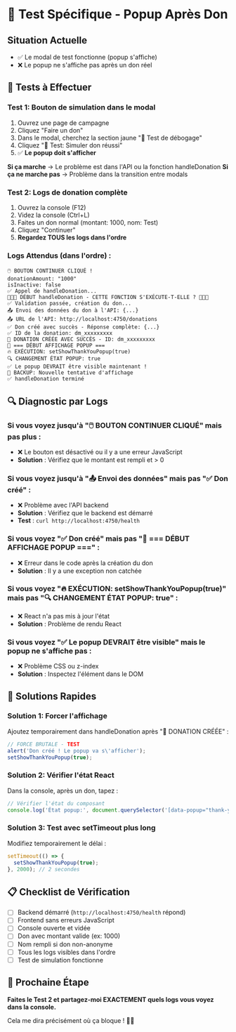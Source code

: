# 🎯 Test Spécifique - Popup Après Don

## Situation Actuelle
- ✅ Le modal de test fonctionne (popup s'affiche)
- ❌ Le popup ne s'affiche pas après un don réel

## 🧪 Tests à Effectuer

### Test 1: Bouton de simulation dans le modal
1. Ouvrez une page de campagne
2. Cliquez "Faire un don"
3. Dans le modal, cherchez la section jaune "🧪 Test de débogage"
4. Cliquez "🧪 Test: Simuler don réussi"
5. ✅ **Le popup doit s'afficher**

**Si ça marche** → Le problème est dans l'API ou la fonction handleDonation
**Si ça ne marche pas** → Problème dans la transition entre modals

### Test 2: Logs de donation complète
1. Ouvrez la console (F12)
2. Videz la console (Ctrl+L)
3. Faites un don normal (montant: 1000, nom: Test)
4. Cliquez "Continuer"
5. **Regardez TOUS les logs dans l'ordre**

### Logs Attendus (dans l'ordre) :
```
🖱️ BOUTON CONTINUER CLIQUÉ !
donationAmount: "1000"
isInactive: false
✅ Appel de handleDonation...
🚨🚨🚨 DÉBUT handleDonation - CETTE FONCTION S'EXÉCUTE-T-ELLE ? 🚨🚨🚨
✅ Validation passée, création du don...
📤 Envoi des données du don à l'API: {...}
📤 URL de l'API: http://localhost:4750/donations
✅ Don créé avec succès - Réponse complète: {...}
✅ ID de la donation: dm_xxxxxxxxx
🎯 DONATION CRÉÉE AVEC SUCCÈS - ID: dm_xxxxxxxxx
🎉 === DÉBUT AFFICHAGE POPUP ===
🔥 EXÉCUTION: setShowThankYouPopup(true)
🔍 CHANGEMENT ÉTAT POPUP: true
✅ Le popup DEVRAIT être visible maintenant !
🔄 BACKUP: Nouvelle tentative d'affichage
✅ handleDonation terminé
```

## 🔍 Diagnostic par Logs

### Si vous voyez jusqu'à "🖱️ BOUTON CONTINUER CLIQUÉ" mais pas plus :
- ❌ Le bouton est désactivé ou il y a une erreur JavaScript
- **Solution** : Vérifiez que le montant est rempli et > 0

### Si vous voyez jusqu'à "📤 Envoi des données" mais pas "✅ Don créé" :
- ❌ Problème avec l'API backend
- **Solution** : Vérifiez que le backend est démarré
- **Test** : `curl http://localhost:4750/health`

### Si vous voyez "✅ Don créé" mais pas "🎉 === DÉBUT AFFICHAGE POPUP ===" :
- ❌ Erreur dans le code après la création du don
- **Solution** : Il y a une exception non catchée

### Si vous voyez "🔥 EXÉCUTION: setShowThankYouPopup(true)" mais pas "🔍 CHANGEMENT ÉTAT POPUP: true" :
- ❌ React n'a pas mis à jour l'état
- **Solution** : Problème de rendu React

### Si vous voyez "✅ Le popup DEVRAIT être visible" mais le popup ne s'affiche pas :
- ❌ Problème CSS ou z-index
- **Solution** : Inspectez l'élément dans le DOM

## 🔧 Solutions Rapides

### Solution 1: Forcer l'affichage
Ajoutez temporairement dans handleDonation après "🎯 DONATION CRÉÉE" :
```javascript
// FORCE BRUTALE - TEST
alert('Don créé ! Le popup va s\'afficher');
setShowThankYouPopup(true);
```

### Solution 2: Vérifier l'état React
Dans la console, après un don, tapez :
```javascript
// Vérifier l'état du composant
console.log('État popup:', document.querySelector('[data-popup="thank-you"]'));
```

### Solution 3: Test avec setTimeout plus long
Modifiez temporairement le délai :
```javascript
setTimeout(() => {
  setShowThankYouPopup(true);
}, 2000); // 2 secondes
```

## 📋 Checklist de Vérification

- [ ] Backend démarré (`http://localhost:4750/health` répond)
- [ ] Frontend sans erreurs JavaScript
- [ ] Console ouverte et vidée
- [ ] Don avec montant valide (ex: 1000)
- [ ] Nom rempli si don non-anonyme
- [ ] Tous les logs visibles dans l'ordre
- [ ] Test de simulation fonctionne

## 🎯 Prochaine Étape

**Faites le Test 2 et partagez-moi EXACTEMENT quels logs vous voyez dans la console.**

Cela me dira précisément où ça bloque ! 🕵️‍♂️
